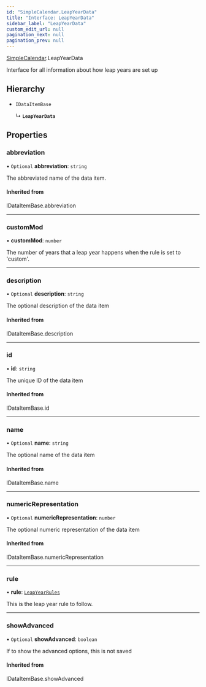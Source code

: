 ```yaml
---
id: "SimpleCalendar.LeapYearData"
title: "Interface: LeapYearData"
sidebar_label: "LeapYearData"
custom_edit_url: null
pagination_next: null
pagination_prev: null
---
```


[SimpleCalendar](../namespaces/SimpleCalendar.md).LeapYearData

Interface for all information about how leap years are set up

## Hierarchy

- `IDataItemBase`

  ↳ **`LeapYearData`**

## Properties

### abbreviation

• `Optional` **abbreviation**: `string`

The abbreviated name of the data item.

#### Inherited from

IDataItemBase.abbreviation

___

### customMod

• **customMod**: `number`

The number of years that a leap year happens when the rule is set to 'custom'.

___

### description

• `Optional` **description**: `string`

The optional description of the data item

#### Inherited from

IDataItemBase.description

___

### id

• **id**: `string`

The unique ID of the data item

#### Inherited from

IDataItemBase.id

___

### name

• `Optional` **name**: `string`

The optional name of the data item

#### Inherited from

IDataItemBase.name

___

### numericRepresentation

• `Optional` **numericRepresentation**: `number`

The optional numeric representation of the data item

#### Inherited from

IDataItemBase.numericRepresentation

___

### rule

• **rule**: [`LeapYearRules`](../enums/SimpleCalendar.api.LeapYearRules.md)

This is the leap year rule to follow.

___

### showAdvanced

• `Optional` **showAdvanced**: `boolean`

If to show the advanced options, this is not saved

#### Inherited from

IDataItemBase.showAdvanced
